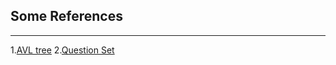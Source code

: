 ## Some References
---
1.[AVL tree](https://www.cnblogs.com/skywang12345/p/3576969.html)
2.[Question Set](https://www.zybuluo.com/18520525018/note/1614445)
